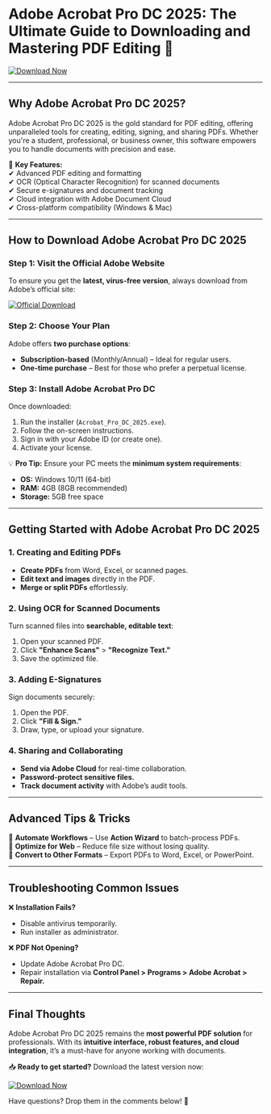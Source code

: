 # Adobe Acrobat Pro DC 2025: The Ultimate Guide to Downloading and Mastering PDF Editing 🚀  

[![Download Now](https://img.shields.io/badge/Download-Adobe_Acrobat_Pro_DC_2025-blue)](https://www.adobe.com/acrobat/acrobat-pro-dc.html)  

---

## **Why Adobe Acrobat Pro DC 2025?**  

Adobe Acrobat Pro DC 2025 is the gold standard for PDF editing, offering unparalleled tools for creating, editing, signing, and sharing PDFs. Whether you're a student, professional, or business owner, this software empowers you to handle documents with precision and ease.  

🔹 **Key Features:**  
✔ Advanced PDF editing and formatting  
✔ OCR (Optical Character Recognition) for scanned documents  
✔ Secure e-signatures and document tracking  
✔ Cloud integration with Adobe Document Cloud  
✔ Cross-platform compatibility (Windows & Mac)  

---

## **How to Download Adobe Acrobat Pro DC 2025**  

### **Step 1: Visit the Official Adobe Website**  
To ensure you get the **latest, virus-free version**, always download from Adobe’s official site:  

[![Official Download](https://img.shields.io/badge/Official-Download-green)](https://www.adobe.com/acrobat/acrobat-pro-dc.html)  

### **Step 2: Choose Your Plan**  
Adobe offers **two purchase options**:  
- **Subscription-based** (Monthly/Annual) – Ideal for regular users.  
- **One-time purchase** – Best for those who prefer a perpetual license.  

### **Step 3: Install Adobe Acrobat Pro DC**  
Once downloaded:  
1. Run the installer (`Acrobat_Pro_DC_2025.exe`).  
2. Follow the on-screen instructions.  
3. Sign in with your Adobe ID (or create one).  
4. Activate your license.  

💡 **Pro Tip:** Ensure your PC meets the **minimum system requirements**:  
- **OS:** Windows 10/11 (64-bit)  
- **RAM:** 4GB (8GB recommended)  
- **Storage:** 5GB free space  

---

## **Getting Started with Adobe Acrobat Pro DC 2025**  

### **1. Creating and Editing PDFs**  
- **Create PDFs** from Word, Excel, or scanned pages.  
- **Edit text and images** directly in the PDF.  
- **Merge or split PDFs** effortlessly.  

### **2. Using OCR for Scanned Documents**  
Turn scanned files into **searchable, editable text**:  
1. Open your scanned PDF.  
2. Click **"Enhance Scans"** > **"Recognize Text."**  
3. Save the optimized file.  

### **3. Adding E-Signatures**  
Sign documents securely:  
1. Open the PDF.  
2. Click **"Fill & Sign."**  
3. Draw, type, or upload your signature.  

### **4. Sharing and Collaborating**  
- **Send via Adobe Cloud** for real-time collaboration.  
- **Password-protect sensitive files.**  
- **Track document activity** with Adobe’s audit tools.  

---

## **Advanced Tips & Tricks**  

🔹 **Automate Workflows** – Use **Action Wizard** to batch-process PDFs.  
🔹 **Optimize for Web** – Reduce file size without losing quality.  
🔹 **Convert to Other Formats** – Export PDFs to Word, Excel, or PowerPoint.  

---

## **Troubleshooting Common Issues**  

❌ **Installation Fails?**  
- Disable antivirus temporarily.  
- Run installer as administrator.  

❌ **PDF Not Opening?**  
- Update Adobe Acrobat Pro DC.  
- Repair installation via **Control Panel > Programs > Adobe Acrobat > Repair.**  

---

## **Final Thoughts**  

Adobe Acrobat Pro DC 2025 remains the **most powerful PDF solution** for professionals. With its **intuitive interface, robust features, and cloud integration**, it’s a must-have for anyone working with documents.  

📥 **Ready to get started?** Download the latest version now:  

[![Download Now](https://img.shields.io/badge/Download-Adobe_Acrobat_Pro_DC_2025-blue)](https://www.adobe.com/acrobat/acrobat-pro-dc.html)  

Have questions? Drop them in the comments below! 🚀
